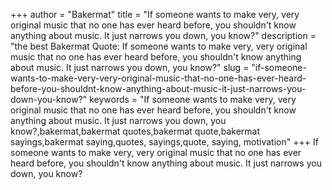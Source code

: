 +++
author = "Bakermat"
title = "If someone wants to make very, very original music that no one has ever heard before, you shouldn't know anything about music. It just narrows you down, you know?"
description = "the best Bakermat Quote: If someone wants to make very, very original music that no one has ever heard before, you shouldn't know anything about music. It just narrows you down, you know?"
slug = "if-someone-wants-to-make-very-very-original-music-that-no-one-has-ever-heard-before-you-shouldnt-know-anything-about-music-it-just-narrows-you-down-you-know?"
keywords = "If someone wants to make very, very original music that no one has ever heard before, you shouldn't know anything about music. It just narrows you down, you know?,bakermat,bakermat quotes,bakermat quote,bakermat sayings,bakermat saying,quotes, sayings,quote, saying, motivation"
+++
If someone wants to make very, very original music that no one has ever heard before, you shouldn't know anything about music. It just narrows you down, you know?
